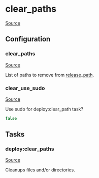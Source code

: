 <!-- DO NOT EDIT THIS FILE! -->
<!-- Instead edit recipe/deploy/clear_paths.php -->
<!-- Then run bin/docgen -->

# clear_paths

[Source](/recipe/deploy/clear_paths.php)


## Configuration
### clear_paths
[Source](https://github.com/deployphp/deployer/blob/master/recipe/deploy/clear_paths.php#L5)

List of paths to remove from [release_path](/docs/recipe/deploy/release.md#release_path).



### clear_use_sudo
[Source](https://github.com/deployphp/deployer/blob/master/recipe/deploy/clear_paths.php#L8)

Use sudo for deploy:clear_path task?

```php title="Default value"
false
```



## Tasks

### deploy:clear_paths
[Source](https://github.com/deployphp/deployer/blob/master/recipe/deploy/clear_paths.php#L11)

Cleanups files and/or directories.




